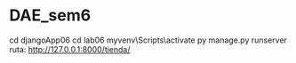# DAE_sem6

cd djangoApp06
cd lab06
myvenv\Scripts\activate
py manage.py runserver
ruta: http://127.0.0.1:8000/tienda/
